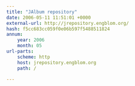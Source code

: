```yaml
---
title: "JAlbum repository"
date: 2006-05-11 11:51:01 +0000
external-url: http://jrepository.engblom.org/
hash: f5cc683cc059f0e06b597f5488511824
annum:
    year: 2006
    month: 05
url-parts:
    scheme: http
    host: jrepository.engblom.org
    path: /

---
```



